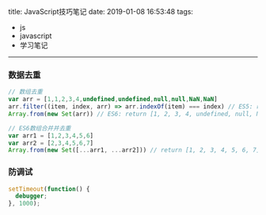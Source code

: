 title: JavaScript技巧笔记
date: 2019-01-08 16:53:48
tags:
- js
- javascript
- 学习笔记

---

### 数据去重

```javascript
// 数组去重
var arr = [1,1,2,3,4,undefined,undefined,null,null,NaN,NaN]
arr.filter((item, index, arr) => arr.indexOf(item) === index) // ES5: return [1, 2, 3, 4, undefined, null]
Array.from(new Set(arr)) // ES6: return [1, 2, 3, 4, undefined, null, NaN]

// ES6数组合并并去重
var arr1 = [1,2,3,4,5,6]
var arr2 = [2,3,4,5,6,7]
Array.from(new Set([...arr1, ...arr2])) // return [1, 2, 3, 4, 5, 6, 7]
```

### 防调试

```javascript
setTimeout(function() {
  debugger;
}, 1000);
```

